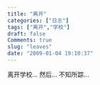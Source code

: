 ```yaml
---
title: "离开"
categories: ["日志"]
tags: ["离开","学校"]
draft: false
Comments: true
slug: "leaves"
date: "2009-01-04 19:10:37"
---
```


离开学校...
然后...
不知所踪...

